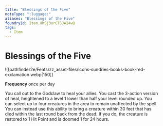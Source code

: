 ```yaml
---
title: "Blessings of the Five"
noteType: ":luggage:"
aliases: "Blessings of the Five"
foundryId: Item.HhSj3urCTSJAI4wQ
tags:
  - Item
---
```


# Blessings of the Five
![[pathfinder2e/Feats/zz_asset-files/icons-sundries-books-book-red-exclamation.webp|150]]

**Frequency** once per day

You call out to the Godclaw to heal your allies. You cast the 3-action version of heal, heightened to a level 1 lower than half your level rounded up. You can select up to four creatures in the area to remain unaffected by the spell. You can instead use this ability to bring a creature within 30 feet that has died within the last round back from the dead. If you do, the creature is restored to 1 Hit Point and is doomed 1 for 24 hours.
